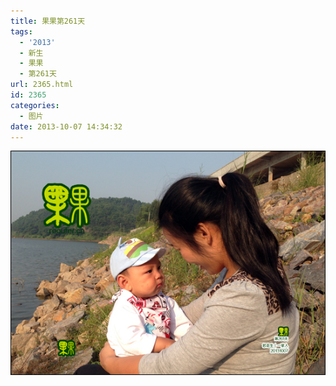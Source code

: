 ```yaml
---
title: 果果第261天
tags:
  - '2013'
  - 新生
  - 果果
  - 第261天
url: 2365.html
id: 2365
categories:
  - 图片
date: 2013-10-07 14:34:32
---
```


[![](/images/uploads/2013/11/果果第261-3.jpg "果果第261-3")](/images/uploads/2013/11/果果第261-3.jpg)
